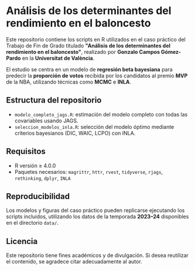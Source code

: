 # Análisis de los determinantes del rendimiento en el baloncesto

Este repositorio contiene los scripts en R utilizados en el caso práctico del Trabajo de Fin de Grado titulado **"Análisis de los determinantes del rendimiento en el baloncesto"**, realizado por **Gonzalo Campos Gómez-Pardo** en la **Universitat de València**.

El estudio se centra en un modelo de **regresión beta bayesiana** para predecir la **proporción de votos** recibida por los candidatos al premio **MVP** de la NBA, utilizando técnicas como **MCMC** e **INLA**.

## Estructura del repositorio

- `modelo_completo_jags.R`: estimación del modelo completo con todas las covariables usando JAGS.
- `seleccion_modelos_inla.R`: selección del modelo óptimo mediante criterios bayesianos (DIC, WAIC, LCPO) con INLA.

## Requisitos

- R versión ≥ 4.0.0
- Paquetes necesarios: `magrittr`, `httr`, `rvest`, `tidyverse`, `rjags`, `rethinking`, `dplyr`, `INLA`

## Reproducibilidad

Los modelos y figuras del caso práctico pueden replicarse ejecutando los scripts incluidos, utilizando los datos de la temporada **2023–24** disponibles en el directorio `data/`.

## Licencia

Este repositorio tiene fines académicos y de divulgación. Si desea reutilizar el contenido, se agradece citar adecuadamente al autor.


